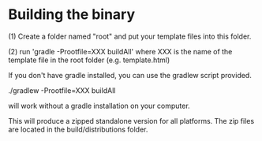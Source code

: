 # Building the binary

(1) Create a folder named "root" and put your template files into this folder.

(2) run 'gradle -Prootfile=XXX buildAll' 
    where XXX is the name of the template file in the root folder (e.g. template.html)

If you don't have gradle installed, you can use the gradlew script provided.

./gradlew -Prootfile=XXX buildAll

will work without a gradle installation on your computer.

This will produce a zipped standalone version for all platforms. 
The zip files are located in the build/distributions folder.


